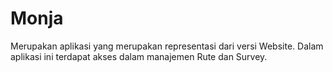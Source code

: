 # Monja

Merupakan aplikasi yang merupakan representasi dari versi Website. Dalam aplikasi ini terdapat akses dalam manajemen Rute dan Survey. 
